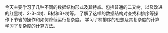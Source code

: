 今天主要学习了几种不同的数据结构形式及其特点。包括普通的二叉树，以及改进的红黑树、2-3-4树、B树和B+树等。
了解了这样的数据结构对查找和排序等操作下节省的操作和如何降低运行复杂度。
学习了桶排序的思想及其复杂度的计算
学习了复杂度的计算方法。
